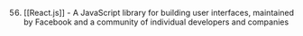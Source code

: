 56. [[React.js]] - A JavaScript library for building user interfaces, maintained by Facebook and a community of individual developers and companies